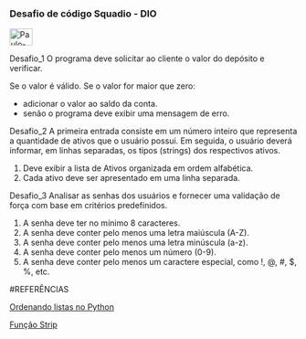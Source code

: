 ### Desafio de código Squadio - DIO

<div>
  <img align="center" alt="Paulo-Python" height="30" width="40" src="https://cdn.jsdelivr.net/gh/devicons/devicon@latest/icons/python/python-original.svg" />
</div>

Desafio_1
O programa deve solicitar ao cliente o valor do depósito e verificar.

Se o valor é válido.
Se o valor for maior que zero:
 - adicionar o valor ao saldo da conta.
 - senão o programa deve exibir uma mensagem de erro. 

Desafio_2
A primeira entrada consiste em um número inteiro que representa a  quantidade de ativos que o usuário possui. 
Em seguida, o usuário deverá  informar, em linhas separadas, os tipos (strings) dos respectivos ativos.

1. Deve exibir a lista de Ativos organizada em ordem alfabética.
2. Cada ativo deve ser apresentado em uma linha separada.

Desafio_3
Analisar as senhas dos usuários e fornecer uma validação de força com base em critérios predefinidos.

1. A senha deve ter no mínimo 8 caracteres.
2. A senha deve conter pelo menos uma letra maiúscula (A-Z).
3. A senha deve conter pelo menos uma letra minúscula (a-z).
4. A senha deve conter pelo menos um número (0-9).
5. A senha deve conter pelo menos um caractere especial, como !, @, #, $, %, etc.

#REFERÊNCIAS

[Ordenando listas no Python](https://www.alura.com.br/artigos/ordenando-listas-no-python?utm_term=&utm_campaign=%5BSearch%5D+%5BPerformance%5D+-+Dynamic+Search+Ads+-+Artigos+e+Conte%C3%BAdos&utm_source=adwords&utm_medium=ppc&hsa_acc=7964138385&hsa_cam=11384329873&hsa_grp=111087461203&hsa_ad=687448474447&hsa_src=g&hsa_tgt=aud-527303763294:dsa-2276348409543&hsa_kw=&hsa_mt=&hsa_net=adwords&hsa_ver=3&gad_source=1&gclid=EAIaIQobChMI8MPLvrG9hgMV-l5IAB1nhDH5EAAYASAAEgIiCvD_BwE)

[Função Strip](https://cursos.alura.com.br/forum/topico-duvida-funcao-strip-264234)
